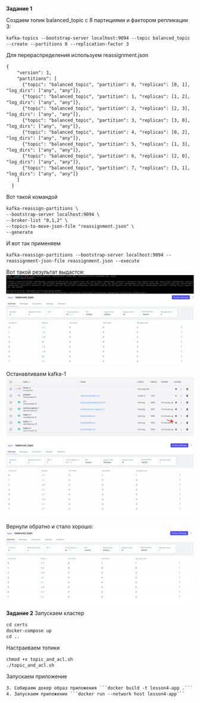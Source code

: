 **Задание 1**

Создаем топик balanced_topic с 8 партициями и фактором репликации 3: 
```
kafka-topics --bootstrap-server localhost:9094 --topic balanced_topic --create --partitions 8 --replication-factor 3
```

Для перераспределения используем reassignment.json 
```
{
    "version": 1,
    "partitions": [
      {"topic": "balanced_topic", "partition": 0, "replicas": [0, 1], "log_dirs": ["any", "any"]},
      {"topic": "balanced_topic", "partition": 1, "replicas": [1, 2], "log_dirs": ["any", "any"]},
      {"topic": "balanced_topic", "partition": 2, "replicas": [2, 3], "log_dirs": ["any", "any"]},
      {"topic": "balanced_topic", "partition": 3, "replicas": [3, 0], "log_dirs": ["any", "any"]},
      {"topic": "balanced_topic", "partition": 4, "replicas": [0, 2], "log_dirs": ["any", "any"]},
      {"topic": "balanced_topic", "partition": 5, "replicas": [1, 3], "log_dirs": ["any", "any"]},
      {"topic": "balanced_topic", "partition": 6, "replicas": [2, 0], "log_dirs": ["any", "any"]},
      {"topic": "balanced_topic", "partition": 7, "replicas": [3, 1], "log_dirs": ["any", "any"]}
    ]
  }
```
Вот такой командой 
```
kafka-reassign-partitions \
--bootstrap-server localhost:9094 \
--broker-list "0,1,2" \
--topics-to-move-json-file "reassignment.json" \
--generate
```

И вот так применяем 
```
kafka-reassign-partitions --bootstrap-server localhost:9094 --reassignment-json-file reassignment.json --execute
```

Вот такой результат выдастся:
![Ожидаемый вывод консоли](imgs/after_reassiginment.png)
![Видим что поменялось](imgs/after_reassiginment_ui.png)


Останавливаем kafka-1
![Как остановить kafka-1](imgs/stop_kafka_1.png)
 
![После сбоя](imgs/after_stop.png)

Вернули обратно и стало хорошо: 
![Синхронизация восстановилось](imgs/kafka-1-return.png)

**Задание 2**
Запускаем кластер
```
cd certs
docker-compose up
cd ..
```

Настраиваем топики 
```
chmod +x topic_and_acl.sh
./topic_and_acl.sh 
```

Запускаем приложение 
```
3. Собираем докер образ приложения ```docker build -t lesson4-app .```
4. Запускаем приложение ```docker run --network host lesson4-app```
```
